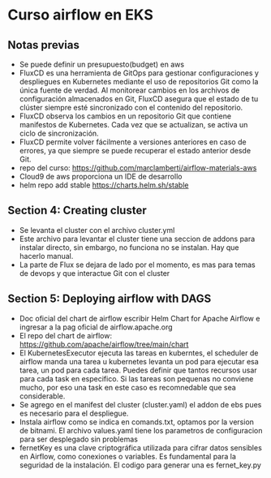 # Curso airflow en EKS
## Notas previas
- Se puede definir un presupuesto(budget) en aws
- FluxCD es una herramienta de GitOps para gestionar configuraciones y despliegues en Kubernetes mediante el uso de repositorios Git como la única fuente de verdad. Al monitorear cambios en los archivos de configuración almacenados en Git, FluxCD asegura que el estado de tu clúster siempre esté sincronizado con el contenido del repositorio.
- FluxCD observa los cambios en un repositorio Git que contiene manifestos de Kubernetes. Cada vez que se actualizan, se activa un ciclo de sincronización.
- FluxCD permite volver fácilmente a versiones anteriores en caso de errores, ya que siempre se puede recuperar el estado anterior desde Git.
- repo del curso: https://github.com/marclamberti/airflow-materials-aws
- Cloud9 de aws proporciona un IDE de desarrollo
- helm repo add stable https://charts.helm.sh/stable
## Section 4: Creating cluster
- Se levanta el cluster con el archivo cluster.yml
- Este archivo para levantar el cluster tiene una seccion de addons para instalar directo, sin embargo, no funciona no se instalan. Hay que hacerlo manual.
- La parte de Flux se dejara de lado por el momento, es mas para temas de devops y que interactue Git con el cluster
## Section 5: Deploying airflow with DAGS
- Doc oficial del chart de airflow escribir Helm Chart for Apache Airflow e ingresar a la pag oficial de airflow.apache.org
- El repo del chart de airflow: https://github.com/apache/airflow/tree/main/chart
- El KubernetesExecutor ejecuta las tareas en kuberntes, el scheduler de airflow manda una tarea u kubernetes levanta un pod para ejecutar esa tarea, un pod para cada tarea. Puedes definir que tantos recursos usar para cada task en especifico. Si las tareas son pequenas no conviene mucho, por eso una task en este caso es recomnedable que sea considerable.
- Se agrego en el manifest del cluster (cluster.yaml) el addon de ebs pues es necesario para el despliegue.
- Instala airflow como se indica en comands.txt, optamos por la version de bitnami. El archivo values.yaml tiene los parametros de configuracion para ser desplegado sin problemas
- fernetKey es una clave criptográfica utilizada para cifrar datos sensibles en Airflow, como conexiones o variables. Es fundamental para la seguridad de la instalación. El codigo para generar una es fernet_key.py

